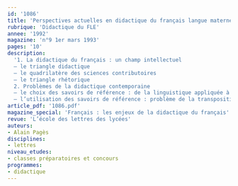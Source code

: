 ```yaml
---
id: '1086'
title: 'Perspectives actuelles en didactique du français langue maternelle'
rubrique: 'Didactique du FLE'
annee: '1992'
magazine: 'n°9 1er mars 1993'
pages: '10'
description: 
  '1. La didactique du français : un champ intellectuel
  – le triangle didactique
  – le quadrilatère des sciences contributoires
  – le triangle rhétorique
  2. Problèmes de la didactique contemporaine
  – le choix des savoirs de référence : de la linguistique appliquée à la didactique de la littérature
  – l’utilisation des savoirs de référence : problème de la transposition'
article_pdf: '1086.pdf'
magazine_special: 'Français : les enjeux de la didactique du français'
revue: 'L’école des lettres des lycées'
auteurs:
- Alain Pagès
disciplines:
- lettres
niveau_etudes:
- classes préparatoires et concours
programmes:
- didactique
---
```

